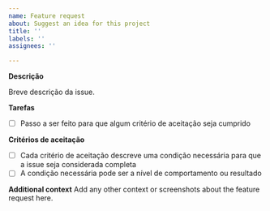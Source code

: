 ```yaml
---
name: Feature request
about: Suggest an idea for this project
title: ''
labels: ''
assignees: ''

---
```


**Descrição**

Breve descrição da issue.

**Tarefas**

- [ ] Passo a ser feito para que algum critério de aceitação seja cumprido

**Critérios de aceitação**

- [ ] Cada critério de aceitação descreve uma condição necessária para que a issue seja considerada completa
- [ ] A condição necessária pode ser a nível de comportamento ou resultado

**Additional context**
Add any other context or screenshots about the feature request here.
